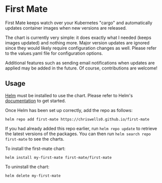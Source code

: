 # First Mate

First Mate keeps watch over your Kubernetes "cargo" and automatically updates container images when new versions are released.

The chart is currently very simple: it does exactly what I needed (keeps images updated) and nothing more.
Major version updates are ignored since they would likely require configuration changes as well.
Please refer to the values.yaml file for configuration options.

Additional features such as sending email notifications when updates are applied may be added in the future.
Of course, contributions are welcome!

## Usage

[Helm](https://helm.sh) must be installed to use the chart.
Please refer to Helm's [documentation](https://helm.sh/docs) to get started.

Once Helm has been set up correctly, add the repo as follows:

    helm repo add first-mate https://chriswells0.github.io/first-mate

If you had already added this repo earlier, run `helm repo update` to retrieve the latest versions of the packages.
You can then run `helm search repo first-mate` to see the charts.

To install the first-mate chart:

    helm install my-first-mate first-mate/first-mate

To uninstall the chart:

    helm delete my-first-mate
